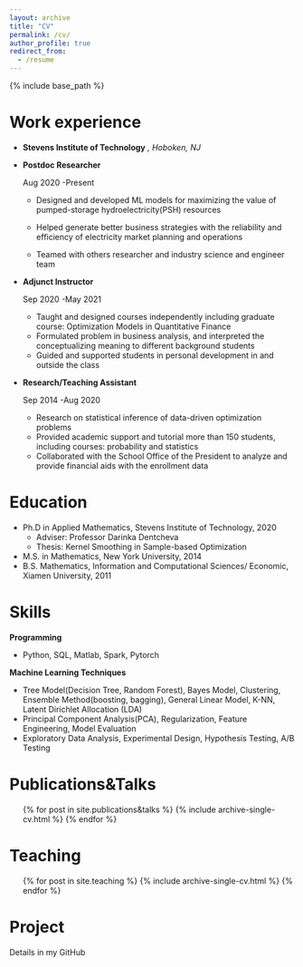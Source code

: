 ```yaml
---
layout: archive
title: "CV"
permalink: /cv/
author_profile: true
redirect_from:
  - /resume
---
```


{% include base_path %}



Work experience
======

* **Stevens Institute of Technology** *, Hoboken, NJ* 
  
* **Postdoc Researcher**
  
  Aug 2020 -Present

  - Designed and developed ML models for maximizing the value of pumped-storage hydroelectricity(PSH) resources
  
  - Helped generate better business strategies with the reliability and efficiency of electricity market planning and operations
  - Teamed with others researcher and industry science and engineer team
  
* **Adjunct Instructor**                      

  Sep 2020 -May 2021

  - Taught and designed courses independently including graduate course: Optimization Models in Quantitative Finance
  - Formulated problem in business analysis, and interpreted the conceptualizing meaning to different background students
  - Guided and supported students in personal development in and outside the class

* **Research/Teaching Assistant** 

  Sep 2014 -Aug 2020

  - Research on statistical inference of data-driven optimization problems
  - Provided academic support and tutorial more than 150 students, including courses: probability and statistics
  - Collaborated with the School Office of the President to analyze and provide financial aids with the enrollment data

Education
======

* Ph.D in Applied Mathematics, Stevens Institute of Technology, 2020
  * Adviser: Professor Darinka Dentcheva
  * Thesis: Kernel Smoothing in Sample-based Optimization
* M.S. in Mathematics, New York University, 2014
* B.S. Mathematics, Information and Computational Sciences/ Economic, Xiamen University, 2011

Skills
======
**Programming**

- Python, SQL, Matlab, Spark, Pytorch 

**Machine Learning Techniques**

- Tree Model(Decision Tree, Random Forest), Bayes Model, Clustering, Ensemble Method(boosting, bagging), General Linear Model, K-NN, Latent Dirichlet Allocation (LDA)
- Principal Component Analysis(PCA), Regularization, Feature Engineering, Model Evaluation
- Exploratory Data Analysis, Experimental Design, Hypothesis Testing, A/B Testing

Publications&Talks
======
  <ul>{% for post in site.publications&talks %}
    {% include archive-single-cv.html %}
  {% endfor %}</ul>


Teaching
======
  <ul>{% for post in site.teaching %}
    {% include archive-single-cv.html %}
  {% endfor %}</ul>


Project
======

Details in my GitHub



